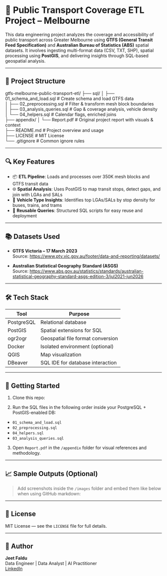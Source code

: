 # 🚆 Public Transport Coverage ETL Project – Melbourne

This data engineering project analyzes the coverage and accessibility of public transport across Greater Melbourne using **GTFS (General Transit Feed Specification)** and **Australian Bureau of Statistics (ABS)** spatial datasets. It involves ingesting multi-format data (CSV, TXT, SHP), spatial processing using **PostGIS**, and delivering insights through SQL-based geospatial analysis.

---

## 📁 Project Structure

gtfs-melbourne-public-transport-etl/
├── sql/
│   ├── 01_schema_and_load.sql        # Create schema and load GTFS data  
│   ├── 02_preprocessing.sql          # Filter & transform mesh block boundaries  
│   ├── 03_analysis_queries.sql       # Gap & coverage analysis, vehicle density  
│   └── 04_helpers.sql                # Calendar flags, enriched joins  
├── appendix/
│   └── Report.pdf                    # Original project report with visuals & context  
├── README.md                         # Project overview and usage  
├── LICENSE                           # MIT License  
└── .gitignore                        # Common ignore rules  

---

## 🔍 Key Features

- 📦 **ETL Pipeline**: Loads and processes over 350K mesh blocks and GTFS transit data  
- 🌐 **Spatial Analysis**: Uses PostGIS to map transit stops, detect gaps, and join with LGAs and SALs  
- 🚊 **Vehicle Type Insights**: Identifies top LGAs/SALs by stop density for buses, trains, and trams  
- 🧠 **Reusable Queries**: Structured SQL scripts for easy reuse and deployment  

---

## 📚 Datasets Used

- **GTFS Victoria – 17 March 2023**  
  Source: https://www.ptv.vic.gov.au/footer/data-and-reporting/datasets/

- **Australian Statistical Geography Standard (ASGS)**  
  Source: https://www.abs.gov.au/statistics/standards/australian-statistical-geography-standard-asgs-edition-3/jul2021-jun2026

---

## 🛠️ Tech Stack

| Tool         | Purpose                            |
|--------------|------------------------------------|
| PostgreSQL   | Relational database                |
| PostGIS      | Spatial extensions for SQL         |
| ogr2ogr      | Geospatial file format conversion  |
| Docker       | Isolated environment (optional)    |
| QGIS         | Map visualization                  |
| DBeaver      | SQL IDE for database interaction   |

---

## 🚀 Getting Started

1. Clone this repo:


2. Run the SQL files in the following order inside your PostgreSQL + PostGIS-enabled DB:
- `01_schema_and_load.sql`
- `02_preprocessing.sql`
- `04_helpers.sql`
- `03_analysis_queries.sql`

3. Open `Report.pdf` in the `/appendix` folder for visual references and methodology.

---

## 📈 Sample Outputs (Optional)

> Add screenshots inside the `/images` folder and embed them like below when using GitHub markdown:


---

## 📄 License

MIT License — see the `LICENSE` file for full details.

---

## 🙋 Author

**Jeet Faldu**  
Data Engineer | Data Analyst | AI Practitioner  
[LinkedIn](https://www.linkedin.com/in/jeetfaldu)
